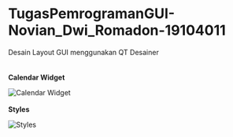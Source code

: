 # TugasPemrogramanGUI-Novian_Dwi_Romadon-19104011

Desain Layout GUI menggunakan QT Desainer\
\
\
**Calendar Widget**

![Calendar Widget](https://user-images.githubusercontent.com/72422164/114410125-4e5d2a80-9bd5-11eb-85b3-16f1566de522.PNG)
\
\
**Styles**

![Styles](https://user-images.githubusercontent.com/72422164/114410208-6339be00-9bd5-11eb-9934-9ca06b0cc5a6.PNG)

